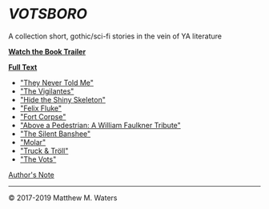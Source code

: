 # *VOTSBORO*
A collection short, gothic/sci-fi stories in the vein of YA literature

**[Watch the Book Trailer](https://youtu.be/IfGcjDhU8G4)**

**[Full Text](https://github.com/MattTheBobcat/VOTSBORO/blob/master/Votsboro_Full_Text.pdf)**

- ["They Never Told Me"](https://github.com/MattTheBobcat/VOTSBORO/blob/master/They_Never_Told_Me.pdf)
- ["The Vigilantes"](https://github.com/MattTheBobcat/VOTSBORO/blob/master/Vidges.pdf)
- ["Hide the Shiny Skeleton"](https://github.com/MattTheBobcat/VOTSBORO/blob/master/Shiny%20Skeleton.pdf)
- ["Felix Fluke"](https://github.com/MattTheBobcat/VOTSBORO/blob/master/Felix%20Fluke.pdf)
- ["Fort Corpse"](https://github.com/MattTheBobcat/VOTSBORO/blob/master/Fort%20Corpse.pdf)
- ["Above a Pedestrian: A William Faulkner Tribute"](https://github.com/MattTheBobcat/VOTSBORO/blob/master/Above_a_Pedestrian.pdf)
- ["The Silent Banshee"](https://github.com/MattTheBobcat/VOTSBORO/blob/master/Silent%20Banshee.pdf)
- ["Molar"](https://github.com/MattTheBobcat/VOTSBORO/blob/master/Molar.pdf)
- ["Truck & Tröll"](https://github.com/MattTheBobcat/VOTSBORO/blob/master/Truck%20and%20Tr%C3%B6ll.pdf)
- ["The Vots"](https://github.com/MattTheBobcat/VOTSBORO/blob/master/The%20Vots.pdf)


[Author's Note](https://github.com/MattTheBobcat/VOTSBORO/blob/master/Vots_Author_Note.pdf)



***

© 2017-2019 Matthew M. Waters
